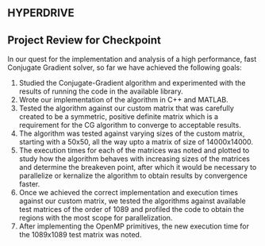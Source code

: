 ## HYPERDRIVE

## Project Review for Checkpoint
In our quest for the implementation and analysis of a high performance, fast Conjugate Gradient solver, so far we have achieved the following goals:
1. Studied the Conjugate-Gradient algorithm and experimented with the results of running the code in the available library.
2. Wrote our implementation of the algorithm in C++ and MATLAB.
3. Tested the algorithm against our custom matrix that was carefully created to be a symmetric, positive definite matrix which is a requirement for the CG algorithm to converge to acceptable results.
4. The algorithm was tested against varying sizes of the custom matrix, starting with a 50x50, all the way upto a matrix of size of 14000x14000.
5. The execution times for each of the matrices was noted and plotted to study how the algorithm behaves with increasing sizes of the matrices and determine the breakeven point, after which it would be necessary to parallelize or kernalize the algorithm to obtain results by convergence faster.
5. Once we achieved the correct implementation and execution times against our custom matrix, we tested the algorithms against available test matrices of the order of 1089 and profiled the code to obtain the regions with the most scope for parallelization.
6. After implementing the OpenMP primitives, the new execution time for the 1089x1089 test matrix was noted.

